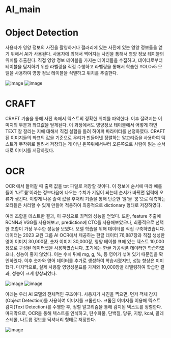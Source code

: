 # AI_main

# Object Detection
사용자가 영양 정보의 사진을 촬영하거나 갤러리에 있는 사진에 있는 영양 정보들을 얻기 위해서 AI가 사용된다. 
사용자에 의해서 찍어지는 사진을 통해서 영양 정보 테이블의 위치를 추출한다. 
직접 영양 정보 테이블을 가지는 데이터들을 수집하고, 데이터로부터 테이블을 탐지하기 위한 라벨링을 직접 수행하고 라벨링을 통해서 학습한 YOLOv5 모델을 사용하여 영양 정보 테이블을 식별하고 위치를 추출한다. 

![image](https://github.com/neoman-omyeon-go/AI_main/assets/97443033/7f2c554f-bd85-49d8-a18f-a10cf593dd58)
![image](https://github.com/neoman-omyeon-go/AI_main/assets/97443033/254c3d9a-4e6e-4d39-9f5b-0b7d5e13ee48)

# CRAFT
CRAFT 기술을 통해 사진 속에서 텍스트의 정확한 위치를 파악한다. 이후 잘려지는 이미지의 부분과 좌표값을 얻게된다.
이 과정에서도 영양정보 테이블에서 어떻게 하면 TEXT 잘 잘리는 지에 대해서 직접 실험을 돌려 하이퍼 파라미터를 선정하였다. 
CRAFT된 이미지들의 좌표의 값을 기준으로 우리가 만들어낸 정렬하는 알고리즘을 사용하여 텍스트가 무작위로 잘려서 저장되는 게 아닌 왼쪽위에서부터 오른쪽으로 사람이 읽는 순서대로 이미지를 저장하였다. 

# OCR
OCR 에서 들어갈 때 출력 값을 txt 파일로 저장할 것이다. 
이 정보에 순서에 따라 예를들어 ‘나트륨’이라는 정보다음에 나오는 수치가 기입이 되는데 순서가 바뀌면 입력에 오류가 생긴다.
이렇게 나온 출력 값을 후처리 기술을 통해 단순한 ‘륨’을 ‘룸’으로 예측하는 오타들은 처리할 수 있게 만들어 적용하여 최종적으로 dictionary 형태로 저장하였다.

여러 조합을 테스트한 결과, 이 구성으로 최적의 성능을 얻었다. 또한, feature 추출에 RCNN과 VGG를 사용해보고, prediction에 CTC를 사용해보았으나, 최종적으로 선택한 조합이 가장 우수한 성능을 보였다.
모델 학습을 위해 데이터를 직접 구축하였습니다. 데이터는 2023 교원 그룹 AI OCR에서 제공하는 한글 데이터 76,887장과 직접 생성한 영어 이미지 30,000장, 숫자 이미지 30,000장, 영양 테이블 표에 있는 텍스트 10,000장으로 구성된 데이터셋을 사용하였습니다. 초기에는 한글 가공식품 데이터만 학습하였으나, 성능이 좋지 않았다. 이는 수치 뒤에 mg, g, %, 등 영어가 섞여 있기 때문임을 확인하였다. 이후 숫자와 영어 데이터를 추가로 생성하여 학습시켰지만, 성능 향상은 미미했다.
마지막으로, 실제 사용할 영양성분표를 가져와 10,000장을 라벨링하여 학습한 결과, 성능이 크게 향상되었다.

![image](https://github.com/neoman-omyeon-go/AI_main/assets/97443033/33835cc3-15c8-4bdc-bc3a-85098ea1dadd)
![image](https://github.com/neoman-omyeon-go/AI_main/assets/97443033/be4bc208-52a1-4dd1-b9a0-d7f5c5f51245)

아래는 우리 AI 모델의 전체적인 구조이다. 사용자가 사진을 찍으면, 먼저 객체 감지(Object Detection)를 사용하여 이미지를 크롭한다. 크롭된 이미지를 이용해 텍스트 감지(Text Detection)를 수행한 후, 정렬 알고리즘을 통해 감지된 텍스트를 정렬한다. 마지막으로, OCR을 통해 텍스트를 인식하고, 탄수화물, 단백질, 당류, 지방, kcal, 콜레스테롤, 나트륨 정보를 딕셔너리 형태로 저장한다.

![image](https://github.com/neoman-omyeon-go/AI_main/assets/97443033/49a7ca8d-87de-4981-8aa5-57e055cb8a21)



